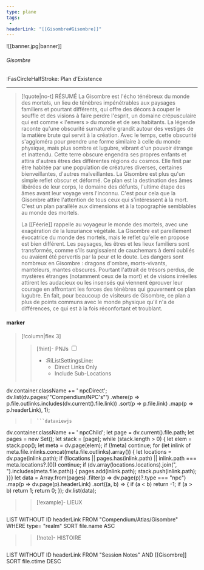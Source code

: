 ```yaml
---
type: plane
tags:
 - 
headerLink: "[[Gisombre#Gisombre]]"
---
```

![[banner.jpg|banner]]
###### Gisombre
<span class="sub2">:FasCircleHalfStroke:  Plan d'Existence</span>
___

> [!quote|no-t] RÉSUMÉ
>La Gisombre est l'écho ténébreux du monde des mortels, un lieu de ténèbres impénétrables aux paysages familiers et pourtant différents, qui offre des décors à couper le souffle et des visions à faire perdre l'esprit, un domaine crépusculaire qui est comme « l'envers » du monde et de ses habitants. La légende raconte qu'une obscurité surnaturelle grandit autour des vestiges de la matière brute qui servit à la création. Avec le temps, cette obscurité s'aggloméra pour prendre une forme similaire à celle du monde physique, mais plus sombre et lugubre, vibrant d'un pouvoir étrange et inattendu. Cette terre obscure engendra ses propres enfants et attira d'autres êtres des différentes régions du cosmos. Elle finit par être habitée par une population de créatures diverses, certaines bienveillantes, d'autres malveillantes. La Gisombre est plus qu'un simple reflet obscur et déformé. Ce plan est la destination des âmes libérées de leur corps, le domaine des défunts, l'ultime étape des âmes avant leur voyage vers l'inconnu. C'est pour cela que la Gisombre attire l'attention de tous ceux qui s'intéressent à la mort. C'est un plan parallèle aux dimensions et à la topographie semblables au monde des mortels.
>
>La [[Féerie]] rappelle au voyageur le monde des mortels, avec une exagération de la luxuriance végétale. La Gisombre est pareillement évocatrice du monde des mortels, mais le reflet qu'elle en propose est bien différent. Les paysages, les êtres et les lieux familiers sont transformés, comme s'ils surgissaient de cauchemars à demi oubliés ou avaient été pervertis par la peur et le doute. Les dangers sont nombreux en Gisombre : dragons d'ombre, morts-vivants, manteleurs, mantes obscures. Pourtant l'attrait de trésors perdus, de mystères étranges (notamment ceux de la mort) et de visions irréelles attirent les audacieux ou les insensés qui viennent éprouver leur courage en affrontant les forces des ténèbres qui gouvernent ce plan lugubre. En fait, pour beaucoup de visiteurs de Gisombre, ce plan a plus de points communs avec le monde physique qu'il n'a de différences, ce qui est à la fois réconfortant et troublant.

#### marker
> [!column|flex 3]
> > [!hint]-  PNJs
> > <input type="checkbox" id="npc"/><ul class="sortMenu"><li class="sortIcon">:RiListSettingsLine:<ul class="dropdown npcedit"><li><label for="npc" class="directLabel active">Direct Links Only</label></li><li><label for="npc" class="childLabel">Include Sub-Locations</label></li></ul></li></ul>
> >```dataviewjs
dv.container.className += ' npcDirect';
dv.list(dv.pages('"Compendium/NPC\'s"')
 .where(p => p.file.outlinks.includes(dv.current().file.link))
.sort(p => p.file.link)
.map(p => p.headerLink), 1);
>>```
>>```dataviewjs
dv.container.className += ' npcChild';
let page = dv.current().file.path;
let pages = new Set();
let stack = [page];
while (stack.length > 0) {
let elem = stack.pop();
let meta = dv.page(elem);
if (!meta) continue;
for (let inlink of meta.file.inlinks.concat(meta.file.outlinks).array()) {
let locations = dv.page(inlink.path);
if (!locations || pages.has(inlink.path) || inlink.path === meta.locations?.[0]) continue;
 if (dv.array(locations.locations).join(", ").includes(meta.file.path)) {
 pages.add(inlink.path);
 stack.push(inlink.path);
}}}
let data = Array.from(pages)
.filter(p => dv.page(p)?.type === "npc")
.map(p => dv.page(p).headerLink)
.sort((a, b) => {
if (a < b) return -1;
if (a > b) return 1;
return 0;
});
dv.list(data);
> 
>> [!example]- LIEUX
>>```dataview
LIST WITHOUT ID headerLink
FROM "Compendium/Atlas/Gisombre"
WHERE type= "realm"
SORT file.name ASC
>
>> [!note]- HISTOIRE
>>```dataview
LIST WITHOUT ID headerLink
FROM "Session Notes" AND [[Gisombre]]
SORT file.ctime DESC